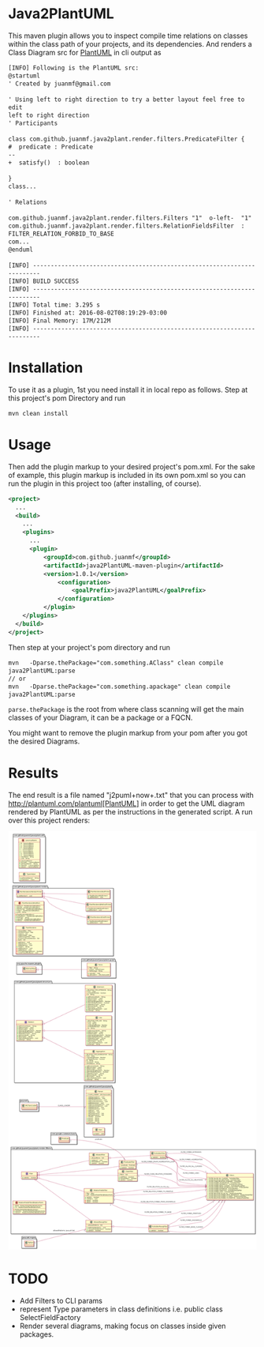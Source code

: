 # Java2PlantUML
This maven plugin allows you to inspect compile time relations on classes 
within the class path of your projects, and its dependencies. And renders a
Class Diagram src for [PlantUML](http://plantuml.com/) in cli output as 

```
[INFO] Following is the PlantUML src: 
@startuml
' Created by juanmf@gmail.com

' Using left to right direction to try a better layout feel free to edit
left to right direction
' Participants 

class com.github.juanmf.java2plant.render.filters.PredicateFilter {
#  predicate : Predicate
--
+  satisfy()  : boolean

}
class...

' Relations

com.github.juanmf.java2plant.render.filters.Filters "1"  o-left-  "1" com.github.juanmf.java2plant.render.filters.RelationFieldsFilter  : FILTER_RELATION_FORBID_TO_BASE
com...
@enduml

[INFO] ------------------------------------------------------------------------
[INFO] BUILD SUCCESS
[INFO] ------------------------------------------------------------------------
[INFO] Total time: 3.295 s
[INFO] Finished at: 2016-08-02T08:19:29-03:00
[INFO] Final Memory: 17M/212M
[INFO] ------------------------------------------------------------------------

```

Installation
============

To use it as a plugin, 1st you need install it in local repo as follows. Step 
at this project's pom Directory and run

```
mvn clean install
```

Usage
=====

Then add the plugin markup to your desired project's pom.xml.
For the sake of example, this plugin markup is included in its own pom.xml so 
you can run the plugin in this project too (after installing, of course).

```xml
<project>
  ...
  <build>
    ...
    <plugins>
      ...
      <plugin>
          <groupId>com.github.juanmf</groupId>
          <artifactId>java2PlantUML-maven-plugin</artifactId>
          <version>1.0.1</version>
              <configuration>
                  <goalPrefix>java2PlantUML</goalPrefix>
              </configuration>
          </plugin>
    </plugins>
  </build>
</project>
```

Then step at your project's pom directory and run

```
mvn   -Dparse.thePackage="com.something.AClass" clean compile java2PlantUML:parse 
// or
mvn   -Dparse.thePackage="com.something.apackage" clean compile java2PlantUML:parse 

```
`parse.thePackage` is the root from where class scanning will get the main 
classes of your Diagram, it can be a package or a FQCN.

You might want to remove the plugin markup from your pom after you got the desired Diagrams.

Results
=======

The end result is a file named "j2puml+now+.txt" that you can process with http://plantuml.com/plantuml[PlantUML] in order to get the UML diagram rendered 
by PlantUML as per the instructions in the generated script. A run over this project renders:

![java2Plant diagram should appear here..](/doc/java2Plant.png?raw=true "Java2Plant Collaboration")


TODO
====
 * Add Filters to CLI params
 * represent Type parameters in class definitions i.e. public class SelectFieldFactory<D extends SelectFieldDefinition>
 * Render several diagrams, making focus on classes inside given packages.
 
